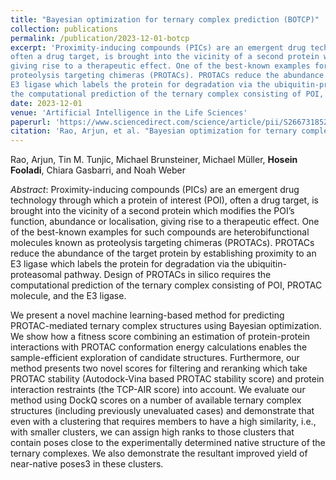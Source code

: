 ```yaml
---
title: "Bayesian optimization for ternary complex prediction (BOTCP)"
collection: publications
permalink: /publication/2023-12-01-botcp
excerpt: 'Proximity-inducing compounds (PICs) are an emergent drug technology through which a protein of interest (POI), 
often a drug target, is brought into the vicinity of a second protein which modifies the POI’s function, abundance or localisation, 
giving rise to a therapeutic effect. One of the best-known examples for such compounds are heterobifunctional molecules known as 
proteolysis targeting chimeras (PROTACs). PROTACs reduce the abundance of the target protein by establishing proximity to an 
E3 ligase which labels the protein for degradation via the ubiquitin-proteasomal pathway. Design of PROTACs in silico requires 
the computational prediction of the ternary complex consisting of POI, PROTAC molecule, and the E3 ligase.'
date: 2023-12-01
venue: 'Artificial Intelligence in the Life Sciences'
paperurl: 'https://www.sciencedirect.com/science/article/pii/S2667318523000168'
citation: 'Rao, Arjun, et al. "Bayesian optimization for ternary complex prediction (BOTCP)." Artificial Intelligence in the Life Sciences 3 (2023): 100072.'
---
```

Rao, Arjun, Tin M. Tunjic, Michael Brunsteiner, Michael Müller, **Hosein Fooladi**, Chiara Gasbarri, and Noah Weber

*Abstract*: Proximity-inducing compounds (PICs) are an emergent drug technology through which a protein of interest (POI), often a drug target, is
 brought into the vicinity of a second protein which modifies the POI’s function, abundance or localisation, giving rise to a therapeutic effect. 
 One of the best-known examples for such compounds are heterobifunctional molecules known as proteolysis targeting chimeras (PROTACs). 
 PROTACs reduce the abundance of the target protein by establishing proximity to an E3 ligase which labels the protein for degradation via 
 the ubiquitin-proteasomal pathway. Design of PROTACs in silico requires the computational prediction of the ternary complex consisting of POI, PROTAC molecule, and the E3 ligase.

We present a novel machine learning-based method for predicting PROTAC-mediated ternary complex structures using Bayesian optimization. 
We show how a fitness score combining an estimation of protein-protein interactions with PROTAC conformation energy calculations enables 
the sample-efficient exploration of candidate structures. Furthermore, our method presents two novel scores for filtering and reranking which 
take PROTAC stability (Autodock-Vina based PROTAC stability score) and protein interaction restraints (the TCP-AIR score) into account. 
We evaluate our method using DockQ scores on a number of available ternary complex structures (including previously unevaluated cases) and 
demonstrate that even with a clustering that requires members to have a high similarity, i.e., with smaller clusters, we can assign high ranks to 
those clusters that contain poses close to the experimentally determined native structure of the ternary complexes. 
We also demonstrate the resultant improved yield of near-native poses3 in these clusters.
